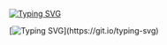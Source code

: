 

[![Typing SVG](https://readme-typing-svg.demolab.com?font=Fira+Code&size=15&pause=1000&color=B536DA&center=true&width=435&lines=We're+buddies+forever+from+beginning)](https://git.io/typing-svg)

[![Typing SVG](https://readme-typing-svg.demolab.com?font=Fira+Code&size=15&pause=1000&color=B536DA&center=true&width=435&lines=to+the+end.)](https://git.io/typing-svg)
